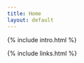 ```yaml
---
title: Home
layout: default
---
```


<!-- Homepage Intro -->
{% include intro.html %}

<!-- Social Links -->
{% include links.html %}
